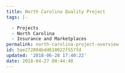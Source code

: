 ```yaml
---
title: North Carolina Quality Project
tags: |-

  - Projects
  - North Carolina
  - Insurance and Marketplaces
permalink: north-carolina-project-overview
id: 5ae272804bdd610022f557fd
updated: '2018-06-28 17:40:22'
date: 2018-04-27 00:44:48
---
```

